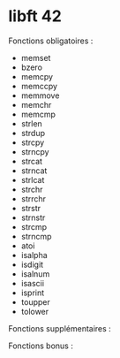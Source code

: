 # libft 42

Fonctions obligatoires :
- memset
- bzero
- memcpy
- memccpy
- memmove
- memchr
- memcmp
- strlen
- strdup
- strcpy
- strncpy
- strcat
- strncat
- strlcat
- strchr
- strrchr
- strstr
- strnstr
- strcmp
- strncmp
- atoi
- isalpha
- isdigit
- isalnum
- isascii
- isprint
- toupper 
- tolower

Fonctions supplémentaires :

Fonctions bonus : 
